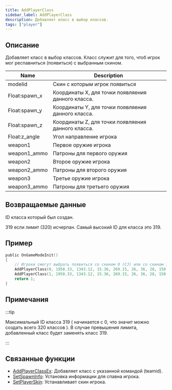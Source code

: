 ```yaml
---
title: AddPlayerClass
sidebar_label: AddPlayerClass
description: Добавляет класс в выбор классов.
tags: ["player"]
---
```


## Описание

Добавляет класс в выбор классов. Класс служит для того, чтоб игрок мог респавниться (появиться) с выбранным скином.

| Name          | Description                                                   |
| ------------- | ------------------------------------------------------------- |
| modelid       | Скин с которым игрок появиться                                |
| Float:spawn_x | Координаты X, для точки появляения данного класса.            |
| Float:spawn_y | Координаты Y, для точки появляения данного класса.            |
| Float:spawn_z | Координаты Z, для точки появляения данного класса.            |
| Float:z_angle | Угол направление игрока                                       |
| weapon1       | Первое оружие игрока                                          |
| weapon1_ammo  | Патроны для первого оружия                                    |
| weapon2       | Второе оружие игрока                                          |
| weapon2_ammo  | Патроны для второго оружия                                    |
| weapon3       | Третье оружие игрока                                          |
| weapon3_ammo  | Патроны для третьего оружия                                    |

## Возвращаемые данные

ID класса который был создан.

319 если лимит (320) исчерпан. Самый высокий ID для класса это 319.

## Пример

```c
public OnGameModeInit()
{
    // Игроки смогут выбрать появиться со скином 0 (CJ) или со скином 1 (The Truth).
    AddPlayerClass(0, 1958.33, 1343.12, 15.36, 269.15, 26, 36, 28, 150, 0, 0); // CJ
    AddPlayerClass(1, 1958.33, 1343.12, 15.36, 269.15, 26, 36, 28, 150, 0, 0); // The Truth
    return 1;
}
```

## Примечания

:::tip

Максимальный ID класса 319 ( начинается с 0, что значит можно создать всего 320 классов ). В случае превышения лимита, добавленный класс будет заменять класс 319.

:::

## Связанные функции

- [AddPlayerClassEx](AddPlayerClassEx): Добавляет класс с указанной командой (teamid).
- [SetSpawnInfo](SetSpawnInfo): Установка информации для спавна игрока.
- [SetPlayerSkin](SetPlayerSkin): Устанавливает скин игрока.
